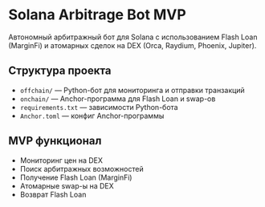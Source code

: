# Solana Arbitrage Bot MVP

Автономный арбитражный бот для Solana с использованием Flash Loan (MarginFi) и атомарных сделок на DEX (Orca, Raydium, Phoenix, Jupiter).

## Структура проекта

- `offchain/` — Python-бот для мониторинга и отправки транзакций
- `onchain/` — Anchor-программа для Flash Loan и swap-ов
- `requirements.txt` — зависимости Python-бота
- `Anchor.toml` — конфиг Anchor-программы

## MVP функционал
- Мониторинг цен на DEX
- Поиск арбитражных возможностей
- Получение Flash Loan (MarginFi)
- Атомарные swap-ы на DEX
- Возврат Flash Loan
